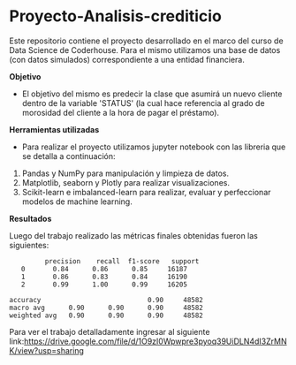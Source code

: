 # Proyecto-Analisis-crediticio
Este repositorio contiene el proyecto desarrollado en el marco del curso de Data Science de Coderhouse.
Para el mismo utilizamos una base de datos (con datos simulados) correspondiente a una entidad financiera.

**Objetivo**

* El objetivo del mismo es predecir la clase que asumirá un nuevo cliente dentro de la variable 'STATUS' (la cual hace referencia al grado de morosidad del cliente a la hora de pagar el préstamo).

**Herramientas utilizadas**

* Para realizar el proyecto utilizamos jupyter notebook con las libreria que se detalla a continuación:
1. Pandas y NumPy para manipulación y limpieza de datos.
2. Matplotlib, seaborn y Plotly para realizar visualizaciones.
3. Scikit-learn e imbalanced-learn para realizar, evaluar y perfeccionar modelos de machine learning.

**Resultados**

Luego del trabajo realizado las métricas finales obtenidas fueron las siguientes:

             precision    recall  f1-score   support
       0       0.84      0.86      0.85     16187
       1       0.86      0.83      0.84     16190
       2       0.99      1.00      0.99     16205

    accuracy                           0.90     48582
    macro avg      0.90      0.90      0.90     48582
    weighted avg   0.90      0.90      0.90     48582

Para ver el trabajo detalladamente ingresar al siguiente link:https://drive.google.com/file/d/1O9zI0Wpwpre3pyoq39UiDLN4dI3ZrMNK/view?usp=sharing
